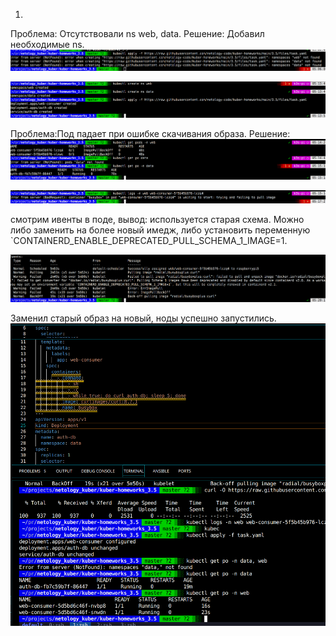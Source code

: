 1) 
Проблема: Отсутствовали ns web, data.
Решение: Добавил необходимые ns.
![alt text](image.png)

![alt text](image-1.png)

Проблема:Под падает при ошибке скачивания образа.
Решение: 
![alt text](image-2.png)

![alt text](image-3.png)

смотрим ивенты в поде, вывод: используется старая схема.
Можно либо заменить на более новый имедж, либо установить переменную 
`CONTAINERD_ENABLE_DEPRECATED_PULL_SCHEMA_1_IMAGE=1.

![alt text](image-4.png)

Заменил старый образ на новый, ноды успешно запустились.
![alt text](image-5.png)